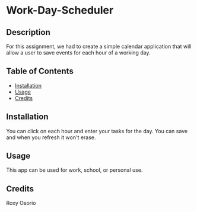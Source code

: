 # Work-Day-Scheduler

## Description

For this assignment, we had to create a simple calendar application that will allow a user to save events for each hour of a working day. 

## Table of Contents

- [Installation](#installation)
- [Usage](#usage)
- [Credits](#credits)

## Installation

You can click on each hour and enter your tasks for the day. You can save and when you refresh it won't erase.

## Usage

This app can be used for work, school, or personal use.

## Credits

Roxy Osorio